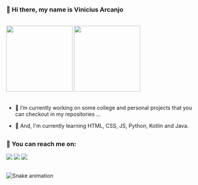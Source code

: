 ### 👋 Hi there, my name is Vinicius Arcanjo

</br>

<div>
  <img style="height: 11rem;" src="https://github-readme-stats.vercel.app/api/top-langs/?username=viniarcanjo&&langs_count=10&layout=compact"/>
  <img style="height: 11rem;" src="https://github-readme-stats.vercel.app/api?username=viniarcanjo&&count_private=true&&show_icons=true&theme=nightowl"/>
</div>

</br>

- 🔭 I’m currently working on some college and personal projects that you can checkout in my repositories ...
- 🌱 And, I'm currently learning HTML, CSS, JS, Python, Kotlin and Java.

  ##

### 📲 You can reach me on:
<div>
  <a href="https://www.linkedin.com/in/vinicius-arcanjo-404b6b198/"><img src="https://img.shields.io/badge/LinkedIn-0077B5?style=for-the-badge&logo=linkedin&logoColor=white"/></a>
  <a href="https://www.instagram.com/viiniarcanjo/"><img src="https://img.shields.io/badge/Instagram-E4405F?style=for-the-badge&logo=instagram&logoColor=white"/></a>
  <a href="https://api.whatsapp.com/send?phone=5587988077497&text=Ol%C3%A1%2C%20acabei%20de%20conferir%20o%20seu%20site%20portf%C3%B3lio%20e%20gostaria%20de%20bater%20um%20papo!"><img src="https://img.shields.io/badge/WhatsApp-25D366?style=for-the-badge&logo=whatsapp&logoColor=white"/></a>
</div>

</br>

![Snake animation](https://github.com/viniarcanjo)
